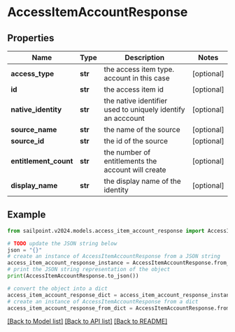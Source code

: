 # AccessItemAccountResponse


## Properties

Name | Type | Description | Notes
------------ | ------------- | ------------- | -------------
**access_type** | **str** | the access item type. account in this case | [optional] 
**id** | **str** | the access item id | [optional] 
**native_identity** | **str** | the native identifier used to uniquely identify an acccount | [optional] 
**source_name** | **str** | the name of the source | [optional] 
**source_id** | **str** | the id of the source | [optional] 
**entitlement_count** | **str** | the number of entitlements the account will create | [optional] 
**display_name** | **str** | the display name of the identity | [optional] 

## Example

```python
from sailpoint.v2024.models.access_item_account_response import AccessItemAccountResponse

# TODO update the JSON string below
json = "{}"
# create an instance of AccessItemAccountResponse from a JSON string
access_item_account_response_instance = AccessItemAccountResponse.from_json(json)
# print the JSON string representation of the object
print(AccessItemAccountResponse.to_json())

# convert the object into a dict
access_item_account_response_dict = access_item_account_response_instance.to_dict()
# create an instance of AccessItemAccountResponse from a dict
access_item_account_response_from_dict = AccessItemAccountResponse.from_dict(access_item_account_response_dict)
```
[[Back to Model list]](../README.md#documentation-for-models) [[Back to API list]](../README.md#documentation-for-api-endpoints) [[Back to README]](../README.md)


